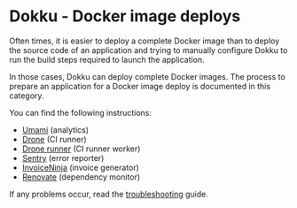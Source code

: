 # Dokku - Docker image deploys

Often times, it is easier to deploy a complete Docker image than to deploy the
source code of an application and trying to manually configure Dokku to run the
build steps required to launch the application.

In those cases, Dokku can deploy complete Docker images. The process to prepare
an application for a Docker image deploy is documented in this category.

You can find the following instructions:

* [Umami](umami.md) (analytics)
* [Drone](drone-server.md) (CI runner)
* [Drone runner](drone-runner.md) (CI runner worker)
* [Sentry](sentry.md) (error reporter)
* [InvoiceNinja](invoiceninja.md) (invoice generator)
* [Renovate](renovate.md) (dependency monitor)

If any problems occur, read the [troubleshooting](troubleshooting.md) guide.
